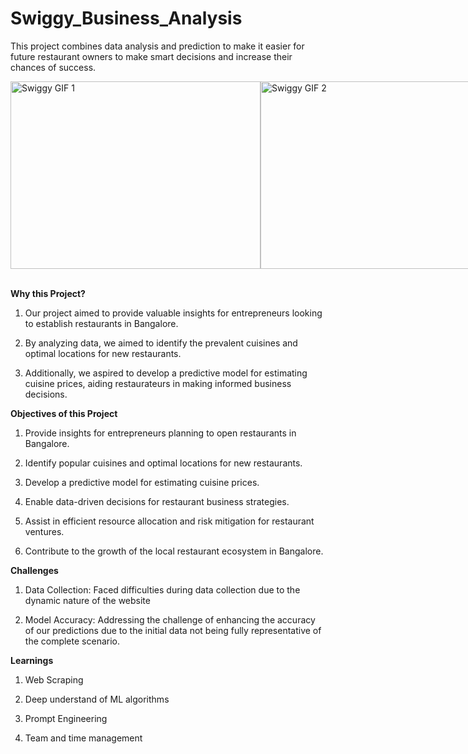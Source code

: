 # Swiggy_Business_Analysis
This project combines data analysis and prediction to make it easier for future restaurant owners to make smart decisions and increase their chances of success.

<div style="display: flex; justify-content: space-between;">
    <img src="https://github.com/MaasahebbiUstad/Swiggy_Business_Analysis/assets/137813961/8104a85a-5823-49ec-9e6d-1b9a4b16a0b8" alt="Swiggy GIF 1" width="400" height="300">
    <img src="https://github.com/MaasahebbiUstad/Swiggy_Business_Analysis/assets/137813961/f2f97936-ebd6-40a0-acfb-e9c71f064ab6" alt="Swiggy GIF 2" width="400" height="300">
</div>

<br/>

**Why this Project?**

1. Our project aimed to provide valuable insights for entrepreneurs looking to establish restaurants in Bangalore.

2. By analyzing data, we aimed to identify the prevalent cuisines and optimal locations for new restaurants.
 
3. Additionally, we aspired to develop a predictive model for estimating cuisine prices, aiding restaurateurs in making informed business decisions.

**Objectives of this Project**

1. Provide insights for entrepreneurs planning to open restaurants in Bangalore.
 
2. Identify popular cuisines and optimal locations for new restaurants.
 
3. Develop a predictive model for estimating cuisine prices.
 
4. Enable data-driven decisions for restaurant business strategies.
 
5. Assist in efficient resource allocation and risk mitigation for restaurant ventures.
 
6. Contribute to the growth of the local restaurant ecosystem in Bangalore.

**Challenges**

1. Data Collection: Faced difficulties during data collection due to the dynamic nature of the website

2. Model Accuracy: Addressing the challenge of enhancing the accuracy of our predictions due to the initial data not being fully representative of the complete scenario.

**Learnings**

1. Web Scraping

2. Deep understand of ML algorithms

3. Prompt Engineering

4. Team and time management




   
